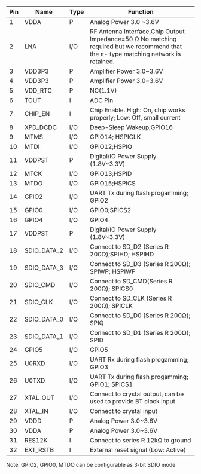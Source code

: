 Pin | Name | Type | Function
----|------|------|----------
1 | VDDA | P | Analog Power 3.0 ~3.6V
2 | LNA | I/O | RF Antenna Interface,Chip Output Impedance=50 Ω No matching required but we recommend that the π- type matching network is retained.
3 | VDD3P3 | P | Amplifier Power 3.0~3.6V
4 | VDD3P3 | P | Amplifier Power 3.0~3.6V
5 | VDD_RTC | P | NC(1.1V)
6 | TOUT | I  | ADC Pin
7 | CHIP_EN | I | Chip Enable. High: On, chip works properly; Low: Off, small current
8 |XPD_DCDC | I/O | Deep-Sleep Wakeup;GPIO16
9 | MTMS | I/O | GPIO14; HSPICLK
10 | MTDI | I/O |GPIO12;HSPIQ
11 | VDDPST | P | Digital/IO Power Supply (1.8V~3.3V)
12 | MTCK | I/O | GPIO13;HSPID
13 | MTDO | I/O | GPIO15;HSPICS
14 | GPIO2 | I/O | UART Tx during flash progamming; GPIO2
15 | GPIO0 | I/O | GPIO0;SPICS2
16 | GPIO4 | I/O | GPIO4
17 | VDDPST | P | Digital/IO Power Supply (1.8V~3.3V)
18 | SDIO_DATA_2 | I/O | Connect to SD_D2 (Series R 200Ω);SPIHD; HSPIHD
19 | SDIO_DATA_3 | I/O | Connect to SD_D3 (Series R 200Ω); SPIWP; HSPIWP
20 | SDIO_CMD | I/O | Connect to SD_CMD(Series R 200Ω); SPICS0
21 | SDIO_CLK | I/O | Connect to SD_CLK (Series R 200Ω); SPICLK
22 | SDIO_DATA_0 | I/O | Connect to SD_D0 (Series R 200Ω); SPIQ
23 | SDIO_DATA_1 | I/O | Connect to SD_D1 (Series R 200Ω); SPID
24 | GPIO5 | I/O | GPIO5
25 | U0RXD | I/O | UART Rx during flash progamming; GPIO3
26 | U0TXD | I/O | UART Tx during flash progamming; GPIO1; SPICS1
27 | XTAL_OUT | I/O | Connect to crystal output, can be used to provide BT clock input
28 | XTAL_IN | I/O | Connect to crystal input
29 | VDDD | P | Analog Power 3.0~3.6V
30 | VDDA | P | Analog Power 3.0~3.6V
31 | RES12K | I | Connect to series R 12kΩ to ground
32 |EXT_RSTB | I | External reset signal (Low: Active)
Note: GPIO2, GPIO0, MTDO can be configurable as 3-bit SDIO mode 